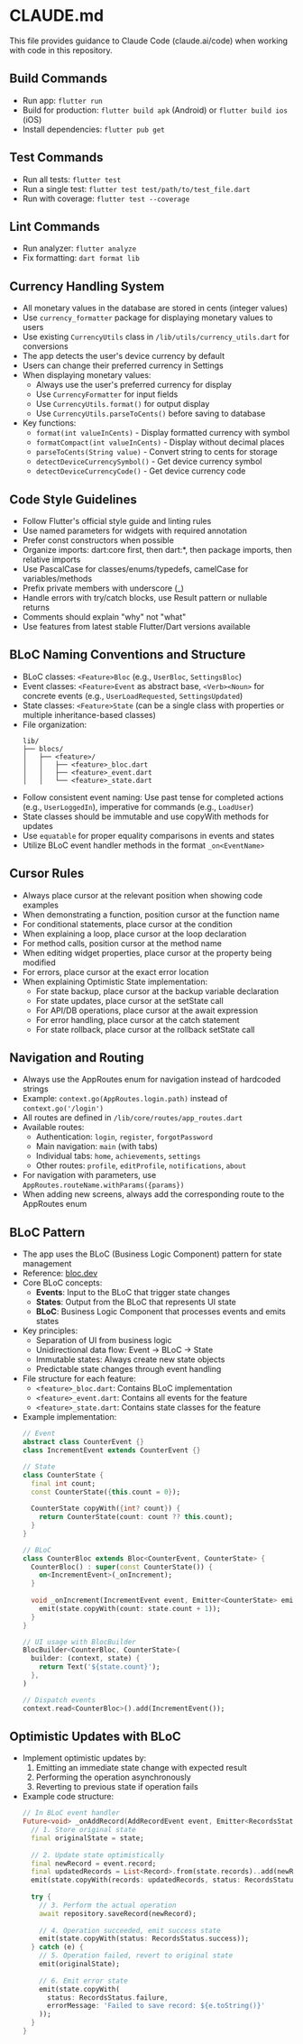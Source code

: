 # CLAUDE.md

This file provides guidance to Claude Code (claude.ai/code) when working with code in this repository.

## Build Commands
- Run app: `flutter run`
- Build for production: `flutter build apk` (Android) or `flutter build ios` (iOS)
- Install dependencies: `flutter pub get`

## Test Commands
- Run all tests: `flutter test`
- Run a single test: `flutter test test/path/to/test_file.dart`
- Run with coverage: `flutter test --coverage`

## Lint Commands
- Run analyzer: `flutter analyze`
- Fix formatting: `dart format lib`

## Currency Handling System
- All monetary values in the database are stored in cents (integer values)
- Use `currency_formatter` package for displaying monetary values to users
- Use existing `CurrencyUtils` class in `/lib/utils/currency_utils.dart` for conversions
- The app detects the user's device currency by default
- Users can change their preferred currency in Settings
- When displaying monetary values:
  - Always use the user's preferred currency for display
  - Use `CurrencyFormatter` for input fields
  - Use `CurrencyUtils.format()` for output display
  - Use `CurrencyUtils.parseToCents()` before saving to database
- Key functions:
  - `format(int valueInCents)` - Display formatted currency with symbol
  - `formatCompact(int valueInCents)` - Display without decimal places
  - `parseToCents(String value)` - Convert string to cents for storage
  - `detectDeviceCurrencySymbol()` - Get device currency symbol
  - `detectDeviceCurrencyCode()` - Get device currency code

## Code Style Guidelines
- Follow Flutter's official style guide and linting rules
- Use named parameters for widgets with required annotation
- Prefer const constructors when possible
- Organize imports: dart:core first, then dart:*, then package imports, then relative imports
- Use PascalCase for classes/enums/typedefs, camelCase for variables/methods
- Prefix private members with underscore (_)
- Handle errors with try/catch blocks, use Result pattern or nullable returns
- Comments should explain "why" not "what"
- Use features from latest stable Flutter/Dart versions available

## BLoC Naming Conventions and Structure
- BLoC classes: `<Feature>Bloc` (e.g., `UserBloc`, `SettingsBloc`)
- Event classes: `<Feature>Event` as abstract base, `<Verb><Noun>` for concrete events (e.g., `UserLoadRequested`, `SettingsUpdated`)
- State classes: `<Feature>State` (can be a single class with properties or multiple inheritance-based classes)
- File organization:
  ```
  lib/
  ├── blocs/
  │   ├── <feature>/
  │   │   ├── <feature>_bloc.dart
  │   │   ├── <feature>_event.dart
  │   │   └── <feature>_state.dart
  ```
- Follow consistent event naming: Use past tense for completed actions (e.g., `UserLoggedIn`), imperative for commands (e.g., `LoadUser`)
- State classes should be immutable and use copyWith methods for updates
- Use `equatable` for proper equality comparisons in events and states
- Utilize BLoC event handler methods in the format `_on<EventName>`

## Cursor Rules
- Always place cursor at the relevant position when showing code examples
- When demonstrating a function, position cursor at the function name
- For conditional statements, place cursor at the condition
- When explaining a loop, place cursor at the loop declaration
- For method calls, position cursor at the method name
- When editing widget properties, place cursor at the property being modified
- For errors, place cursor at the exact error location
- When explaining Optimistic State implementation:
  - For state backup, place cursor at the backup variable declaration
  - For state updates, place cursor at the setState call
  - For API/DB operations, place cursor at the await expression
  - For error handling, place cursor at the catch statement
  - For state rollback, place cursor at the rollback setState call

## Navigation and Routing
- Always use the AppRoutes enum for navigation instead of hardcoded strings
- Example: `context.go(AppRoutes.login.path)` instead of `context.go('/login')`
- All routes are defined in `/lib/core/routes/app_routes.dart`
- Available routes:
  - Authentication: `login`, `register`, `forgotPassword`
  - Main navigation: `main` (with tabs)
  - Individual tabs: `home`, `achievements`, `settings`
  - Other routes: `profile`, `editProfile`, `notifications`, `about`
- For navigation with parameters, use `AppRoutes.routeName.withParams({params})`
- When adding new screens, always add the corresponding route to the AppRoutes enum

## BLoC Pattern
- The app uses the BLoC (Business Logic Component) pattern for state management
- Reference: [bloc.dev](https://bloclibrary.dev)
- Core BLoC concepts:
  - **Events**: Input to the BLoC that trigger state changes
  - **States**: Output from the BLoC that represents UI state
  - **BLoC**: Business Logic Component that processes events and emits states
- Key principles:
  - Separation of UI from business logic
  - Unidirectional data flow: Event → BLoC → State
  - Immutable states: Always create new state objects
  - Predictable state changes through event handling
- File structure for each feature:
  - `<feature>_bloc.dart`: Contains BLoC implementation
  - `<feature>_event.dart`: Contains all events for the feature
  - `<feature>_state.dart`: Contains state classes for the feature
- Example implementation:
  ```dart
  // Event
  abstract class CounterEvent {}
  class IncrementEvent extends CounterEvent {}
  
  // State
  class CounterState {
    final int count;
    const CounterState({this.count = 0});
    
    CounterState copyWith({int? count}) {
      return CounterState(count: count ?? this.count);
    }
  }
  
  // BLoC
  class CounterBloc extends Bloc<CounterEvent, CounterState> {
    CounterBloc() : super(const CounterState()) {
      on<IncrementEvent>(_onIncrement);
    }
    
    void _onIncrement(IncrementEvent event, Emitter<CounterState> emit) {
      emit(state.copyWith(count: state.count + 1));
    }
  }
  
  // UI usage with BlocBuilder
  BlocBuilder<CounterBloc, CounterState>(
    builder: (context, state) {
      return Text('${state.count}');
    },
  )
  
  // Dispatch events
  context.read<CounterBloc>().add(IncrementEvent());
  ```
  
## Optimistic Updates with BLoC
- Implement optimistic updates by:
  1. Emitting an immediate state change with expected result
  2. Performing the operation asynchronously
  3. Reverting to previous state if operation fails
- Example code structure:
  ```dart
  // In BLoC event handler
  Future<void> _onAddRecord(AddRecordEvent event, Emitter<RecordsState> emit) async {
    // 1. Store original state
    final originalState = state;
    
    // 2. Update state optimistically
    final newRecord = event.record;
    final updatedRecords = List<Record>.from(state.records)..add(newRecord);
    emit(state.copyWith(records: updatedRecords, status: RecordsStatus.loading));
    
    try {
      // 3. Perform the actual operation
      await repository.saveRecord(newRecord);
      
      // 4. Operation succeeded, emit success state
      emit(state.copyWith(status: RecordsStatus.success));
    } catch (e) {
      // 5. Operation failed, revert to original state
      emit(originalState);
      
      // 6. Emit error state
      emit(state.copyWith(
        status: RecordsStatus.failure,
        errorMessage: 'Failed to save record: ${e.toString()}'
      ));
    }
  }
  ```